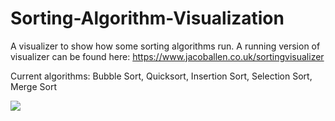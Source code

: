 # Sorting-Algorithm-Visualization
A visualizer to show how some sorting algorithms run.
A running version of visualizer can be found here: https://www.jacoballen.co.uk/sortingvisualizer

Current algorithms: Bubble Sort, Quicksort, Insertion Sort, Selection Sort, Merge Sort

![](https://i.imgur.com/i2yDpb9.gif)
